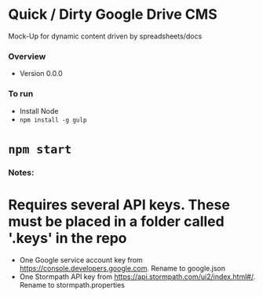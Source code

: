 # Quick / Dirty Google Drive CMS

Mock-Up for dynamic content driven by spreadsheets/docs

### Overview

* Version 0.0.0

### To run

* Install Node
* `npm install -g gulp`
# `npm start`

### Notes:

# Requires several API keys. These must be placed in a folder called '.keys' in the repo
* One Google service account key from https://console.developers.google.com. Rename to google.json
* One Stormpath API key from https://api.stormpath.com/ui2/index.html#/. Rename to stormpath.properties